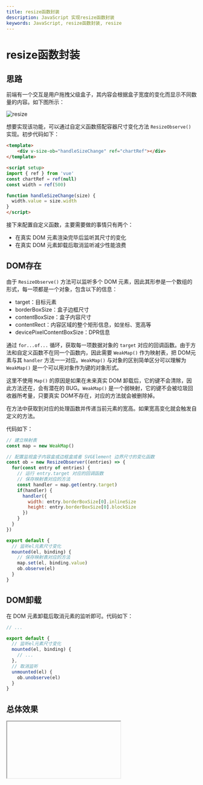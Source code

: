 ```yaml
---
title: resize函数封装
description: JavaScript 实现resize函数封装
keywords: JavaScript, resize函数封装, resize
---
```


# resize函数封装

## 思路

前端有一个交互是用户拖拽父级盒子，其内容会根据盒子宽度的变化而显示不同数量的内容。如下图所示：

![resize](https://pic.imgdb.cn/item/6529402ac458853aef02bd86.gif)

想要实现该功能，可以通过自定义函数搭配容器尺寸变化方法 `ResizeObserve()` 实现。初步代码如下：

```html
<template>
	<div v-size-ob="handleSizeChange" ref="chartRef"></div>
</template>

<script setup>
import { ref } from 'vue'
const chartRef = ref(null)
const width = ref(500)

function handleSizeChange(size) {
  width.value = size.width
}
</script>
```

接下来配置自定义函数，主要需要做的事情只有两个：

- 在真实 DOM 元素渲染完毕后监听其尺寸的变化
- 在真实 DOM 元素卸载后取消监听减少性能浪费

## DOM存在

由于 `ResizeObserve()` 方法可以监听多个 DOM 元素，因此其形参是一个数组的形式，每一项都是一个对象，包含以下的信息：

- target：目标元素
- borderBoxSize：盒子边框尺寸
- contentBoxSize：盒子内容尺寸
- contentRect：内容区域的整个矩形信息，如坐标、宽高等
- devicePixelContentBoxSize：DPR信息

通过 `for...of...` 循环，获取每一项数据对象的 `target` 对应的回调函数。由于方法和自定义函数不在同一个函数内，因此需要 `WeakMap()` 作为映射表，把 DOM元素与其 `handler` 方法一一对应。`WeakMap()` 与对象的区别简单区分可以理解为 `WeakMap()` 是一个可以用对象作为键的对象形式。

这里不使用 `Map()` 的原因是如果在未来真实 DOM 卸载后，它的键不会清除，因此方法还在，会有潜在的 BUG。`WeakMap()` 是一个弱映射，它的键不会被垃圾回收器所考量，只要真实 DOM不存在，对应的方法就会被删除掉。

在方法中获取到对应的处理函数并传递当前元素的宽高。如果宽高变化就会触发自定义的方法。

代码如下：

```js
// 建立映射表
const map = new WeakMap()

// 配置监视盒子内容盒或边框盒或者 SVGElement 边界尺寸的变化函数
const ob = new ResizeObserver((entries) => {
  for(const entry of entries) {
    // 运行 entry.target 对应的回调函数
    // 保存映射表对应的方法
    const handler = map.get(entry.target)
    if(handler) {
      handler({
        width: entry.borderBoxSize[0].inlineSize
        height: entry.borderBoxSize[0].blockSize
      })
    }
  }
})

export default {
  // 监听el元素尺寸变化
  mounted(el, binding) {
    // 保存映射表对应的方法
    map.set(el, binding.value)
    ob.observe(el)
  }
}
```

## DOM卸载

在 DOM 元素卸载后取消元素的监听即可。代码如下：

```js
// ...

export default {
  // 监听el元素尺寸变化
  mounted(el, binding) {
    // ...
  },
  // 取消监听
  unmounted(el) {
    ob.unobserve(el)
  }
}
```

## 总体效果
<Iframe url="https://duyidao.github.io/blogweb/#/detail/js/resize" />
